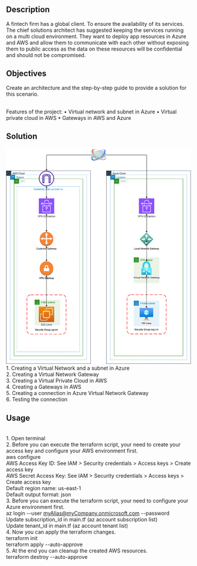 ## Description
A fintech firm has a global client. To ensure the availability of its services. The chief solutions architect has suggested keeping the services running on a multi cloud environment. They want to deploy app resources in Azure and AWS and allow them to communicate with each other without exposing them to public access as the data on these resources will be confidential and should not be compromised.

## Objectives
Create an architecture and the step-by-step guide to provide a solution
for this scenario.

<br />Features of the project:
• Virtual network and subnet in Azure
• Virtual private cloud in AWS
• Gateways in AWS and Azure

## Solution
![Image](https://github.com/huyphamch/terraform-aws-azure-vpn-migration/blob/main/diagrams/IT-Architecture.png)
<br />1. Creating a Virtual Network and a subnet in Azure
<br />2. Creating a Virtual Network Gateway
<br />3. Creating a Virtual Private Cloud in AWS
<br />4. Creating a Gateways in AWS
<br />5. Creating a connection in Azure Virtual Network Gateway
<br />6. Testing the connection

## Usage
<br /> 1. Open terminal
<br /> 2. Before you can execute the terraform script, your need to create your access key and configure your AWS environment first.
<br /> aws configure
<br /> AWS Access Key ID: See IAM > Security credentials > Access keys > Create access key
<br /> AWS Secret Access Key: See IAM > Security credentials > Access keys > Create access key
<br /> Default region name: us-east-1
<br /> Default output format: json
<br /> 3. Before you can execute the terraform script, your need to configure your Azure environment first.
<br /> az login --user <myAlias@myCompany.onmicrosoft.com> --password <myPassword>
<br /> Update subscription_id in main.tf (az account subscription list)
<br /> Update tenant_id in main.tf (az account tenant list)
<br /> 4. Now you can apply the terraform changes.
<br /> terraform init
<br /> terraform apply --auto-approve
<br /> 5. At the end you can cleanup the created AWS resources.
<br /> terraform destroy --auto-approve
